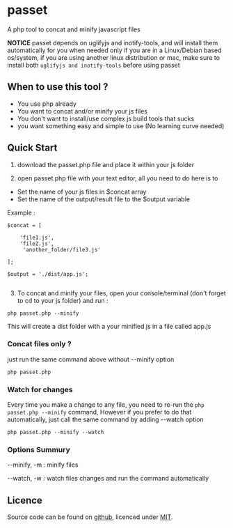 # passet
A php tool to concat and minify javascript files

**NOTICE** passet depends on uglifyjs and inotify-tools, and will install them automatically for you when needed only if you are in a Linux/Debian based os/system, if you are using another linux distribution or mac, make sure to install both `uglifyjs and inotify-tools` before using passet

## When to use this tool ? 

* You use php already
* You want to concat and/or minify your js files
* You don't want to install/use complex js build tools that sucks
* you want something easy and simple to use (No learning curve needed)

## Quick Start

1) download the passet.php file and place it within your js folder

2) open passet.php file with your text editor, all you need to do here is to 

- Set the name of your js files in $concat array
- Set the name of the output/result file to the $output variable

Example :

```
$concat = [

    'file1.js',
    'file2.js',
     'another_folder/file3.js'

];

$output = './dist/app.js';
  
```
3) To concat and minify your files, open your console/terminal (don't forget to cd to your js folder) and run :

```
php passet.php --minify
```
This will create a dist folder with a your minified js in a file called app.js

### Concat files only ?

just run the same command above without --minify option

```
php passet.php
```

### Watch for changes

Every time you make a change to any file, you need to re-run the `php passet.php --minify` command, However if you prefer to do that automatically, just call the same command by adding --watch option

```
php passet.php --minify --watch
```

### Options Summury

--minify, -m : minify files

--watch, -w : watch files changes and run the command automatically

## Licence

Source code can be found on [github](https://github.com/scratchoo/passet), licenced under [MIT](http://opensource.org/licenses/mit-license.php).

